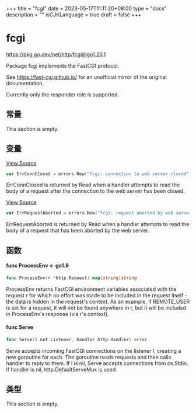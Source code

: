 +++
title = "fcgi"
date = 2023-05-17T11:11:20+08:00
type = "docs"
description = ""
isCJKLanguage = true
draft = false
+++
# fcgi

https://pkg.go.dev/net/http/fcgi@go1.20.1



Package fcgi implements the FastCGI protocol.

See https://fast-cgi.github.io/ for an unofficial mirror of the original documentation.

Currently only the responder role is supported.



## 常量 

This section is empty.

## 变量

[View Source](https://cs.opensource.google/go/go/+/go1.20.1:src/net/http/fcgi/child.go;l=191)

``` go 
var ErrConnClosed = errors.New("fcgi: connection to web server closed")
```

ErrConnClosed is returned by Read when a handler attempts to read the body of a request after the connection to the web server has been closed.

[View Source](https://cs.opensource.google/go/go/+/go1.20.1:src/net/http/fcgi/child.go;l=187)

``` go 
var ErrRequestAborted = errors.New("fcgi: request aborted by web server")
```

ErrRequestAborted is returned by Read when a handler attempts to read the body of a request that has been aborted by the web server.

## 函数

#### func ProcessEnv  <- go1.9

``` go 
func ProcessEnv(r *http.Request) map[string]string
```

ProcessEnv returns FastCGI environment variables associated with the request r for which no effort was made to be included in the request itself - the data is hidden in the request's context. As an example, if REMOTE_USER is set for a request, it will not be found anywhere in r, but it will be included in ProcessEnv's response (via r's context).

#### func Serve 

``` go 
func Serve(l net.Listener, handler http.Handler) error
```

Serve accepts incoming FastCGI connections on the listener l, creating a new goroutine for each. The goroutine reads requests and then calls handler to reply to them. If l is nil, Serve accepts connections from os.Stdin. If handler is nil, http.DefaultServeMux is used.

## 类型

This section is empty.